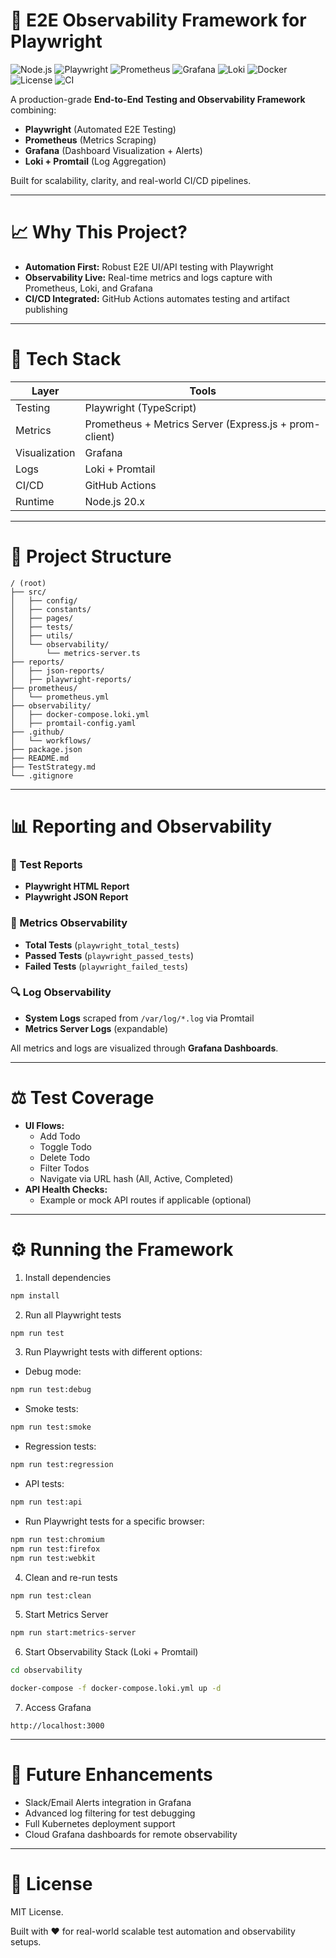 # 🚀 E2E Observability Framework for Playwright

![Node.js](https://img.shields.io/badge/Node.js-20.x-brightgreen)
![Playwright](https://img.shields.io/badge/Playwright-E2E-blueviolet)
![Prometheus](https://img.shields.io/badge/Prometheus-Metrics-orange)
![Grafana](https://img.shields.io/badge/Grafana-Dashboard-orange)
![Loki](https://img.shields.io/badge/Loki-Logs-yellowgreen)
![Docker](https://img.shields.io/badge/docker-ready-blue)
![License](https://img.shields.io/badge/license-MIT-blue.svg)
![CI](https://github.com/your-username/your-repo-name/actions/workflows/ci.yml/badge.svg)

A production-grade **End-to-End Testing and Observability Framework** combining:

- **Playwright** (Automated E2E Testing)
- **Prometheus** (Metrics Scraping)
- **Grafana** (Dashboard Visualization + Alerts)
- **Loki + Promtail** (Log Aggregation)

Built for scalability, clarity, and real-world CI/CD pipelines.

---

# 📈 Why This Project?

- **Automation First:** Robust E2E UI/API testing with Playwright
- **Observability Live:** Real-time metrics and logs capture with Prometheus, Loki, and Grafana
- **CI/CD Integrated:** GitHub Actions automates testing and artifact publishing

---

# 🔧 Tech Stack

| Layer         | Tools                                                  |
| ------------- | ------------------------------------------------------ |
| Testing       | Playwright (TypeScript)                                |
| Metrics       | Prometheus + Metrics Server (Express.js + prom-client) |
| Visualization | Grafana                                                |
| Logs          | Loki + Promtail                                        |
| CI/CD         | GitHub Actions                                         |
| Runtime       | Node.js 20.x                                           |

---

# 🏫 Project Structure

```plaintext
/ (root)
├── src/
│   ├── config/
│   ├── constants/
│   ├── pages/
│   ├── tests/
│   ├── utils/
│   └── observability/
│       └── metrics-server.ts
├── reports/
│   ├── json-reports/
│   ├── playwright-reports/
├── prometheus/
│   └── prometheus.yml
├── observability/
│   ├── docker-compose.loki.yml
│   ├── promtail-config.yaml
├── .github/
│   └── workflows/
├── package.json
├── README.md
├── TestStrategy.md
└── .gitignore
```

---

# 📊 Reporting and Observability

### 🔄 Test Reports

- **Playwright HTML Report**
- **Playwright JSON Report**

### 🔢 Metrics Observability

- **Total Tests** (`playwright_total_tests`)
- **Passed Tests** (`playwright_passed_tests`)
- **Failed Tests** (`playwright_failed_tests`)

### 🔍 Log Observability

- **System Logs** scraped from `/var/log/*.log` via Promtail
- **Metrics Server Logs** (expandable)

All metrics and logs are visualized through **Grafana Dashboards**.

---

# ⚖️ Test Coverage

- **UI Flows:**
  - Add Todo
  - Toggle Todo
  - Delete Todo
  - Filter Todos
  - Navigate via URL hash (All, Active, Completed)
- **API Health Checks:**
  - Example or mock API routes if applicable (optional)

---

# ⚙️ Running the Framework

1. Install dependencies
```bash
npm install
```

2. Run all Playwright tests
```bash
npm run test
```

3. Run Playwright tests with different options:

- Debug mode:
```bash
npm run test:debug
```

- Smoke tests:
```bash
npm run test:smoke
```

- Regression tests:
```bash
npm run test:regression
```

- API tests:
```bash
npm run test:api
```

- Run Playwright tests for a specific browser:
```bash
npm run test:chromium
npm run test:firefox
npm run test:webkit
```

4. Clean and re-run tests
```bash
npm run test:clean
```

5. Start Metrics Server
```bash
npm run start:metrics-server
```

6. Start Observability Stack (Loki + Promtail)
```bash
cd observability

docker-compose -f docker-compose.loki.yml up -d
```

7. Access Grafana
```plaintext
http://localhost:3000
```

---

# 🌟 Future Enhancements

- Slack/Email Alerts integration in Grafana
- Advanced log filtering for test debugging
- Full Kubernetes deployment support
- Cloud Grafana dashboards for remote observability

---

# 💼 License

MIT License.

Built with ❤️ for real-world scalable test automation and observability setups.

